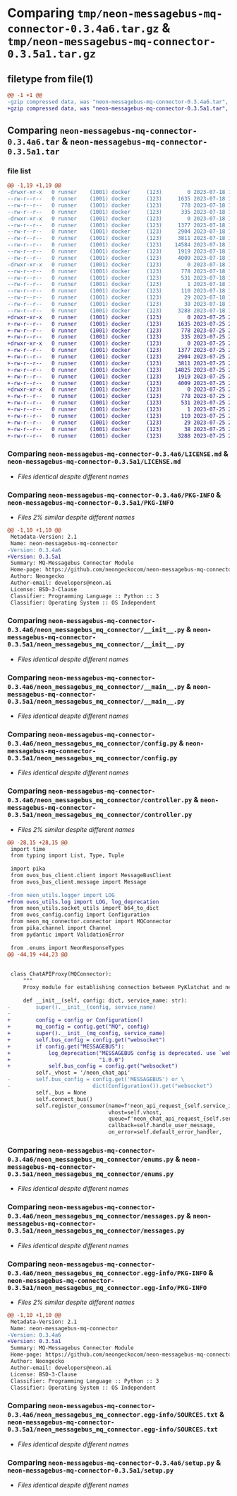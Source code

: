 # Comparing `tmp/neon-messagebus-mq-connector-0.3.4a6.tar.gz` & `tmp/neon-messagebus-mq-connector-0.3.5a1.tar.gz`

## filetype from file(1)

```diff
@@ -1 +1 @@
-gzip compressed data, was "neon-messagebus-mq-connector-0.3.4a6.tar", last modified: Tue Jul 18 18:35:06 2023, max compression
+gzip compressed data, was "neon-messagebus-mq-connector-0.3.5a1.tar", last modified: Tue Jul 25 23:25:43 2023, max compression
```

## Comparing `neon-messagebus-mq-connector-0.3.4a6.tar` & `neon-messagebus-mq-connector-0.3.5a1.tar`

### file list

```diff
@@ -1,19 +1,19 @@
-drwxr-xr-x   0 runner    (1001) docker     (123)        0 2023-07-18 18:35:06.910917 neon-messagebus-mq-connector-0.3.4a6/
--rw-r--r--   0 runner    (1001) docker     (123)     1635 2023-07-18 18:35:01.000000 neon-messagebus-mq-connector-0.3.4a6/LICENSE.md
--rw-r--r--   0 runner    (1001) docker     (123)      778 2023-07-18 18:35:06.910917 neon-messagebus-mq-connector-0.3.4a6/PKG-INFO
--rw-r--r--   0 runner    (1001) docker     (123)      335 2023-07-18 18:35:01.000000 neon-messagebus-mq-connector-0.3.4a6/README.md
-drwxr-xr-x   0 runner    (1001) docker     (123)        0 2023-07-18 18:35:06.910917 neon-messagebus-mq-connector-0.3.4a6/neon_messagebus_mq_connector/
--rw-r--r--   0 runner    (1001) docker     (123)     1377 2023-07-18 18:35:01.000000 neon-messagebus-mq-connector-0.3.4a6/neon_messagebus_mq_connector/__init__.py
--rw-r--r--   0 runner    (1001) docker     (123)     2904 2023-07-18 18:35:01.000000 neon-messagebus-mq-connector-0.3.4a6/neon_messagebus_mq_connector/__main__.py
--rw-r--r--   0 runner    (1001) docker     (123)     3811 2023-07-18 18:35:01.000000 neon-messagebus-mq-connector-0.3.4a6/neon_messagebus_mq_connector/config.py
--rw-r--r--   0 runner    (1001) docker     (123)    14584 2023-07-18 18:35:01.000000 neon-messagebus-mq-connector-0.3.4a6/neon_messagebus_mq_connector/controller.py
--rw-r--r--   0 runner    (1001) docker     (123)     1919 2023-07-18 18:35:01.000000 neon-messagebus-mq-connector-0.3.4a6/neon_messagebus_mq_connector/enums.py
--rw-r--r--   0 runner    (1001) docker     (123)     4009 2023-07-18 18:35:01.000000 neon-messagebus-mq-connector-0.3.4a6/neon_messagebus_mq_connector/messages.py
-drwxr-xr-x   0 runner    (1001) docker     (123)        0 2023-07-18 18:35:06.910917 neon-messagebus-mq-connector-0.3.4a6/neon_messagebus_mq_connector.egg-info/
--rw-r--r--   0 runner    (1001) docker     (123)      778 2023-07-18 18:35:06.000000 neon-messagebus-mq-connector-0.3.4a6/neon_messagebus_mq_connector.egg-info/PKG-INFO
--rw-r--r--   0 runner    (1001) docker     (123)      531 2023-07-18 18:35:06.000000 neon-messagebus-mq-connector-0.3.4a6/neon_messagebus_mq_connector.egg-info/SOURCES.txt
--rw-r--r--   0 runner    (1001) docker     (123)        1 2023-07-18 18:35:06.000000 neon-messagebus-mq-connector-0.3.4a6/neon_messagebus_mq_connector.egg-info/dependency_links.txt
--rw-r--r--   0 runner    (1001) docker     (123)      110 2023-07-18 18:35:06.000000 neon-messagebus-mq-connector-0.3.4a6/neon_messagebus_mq_connector.egg-info/requires.txt
--rw-r--r--   0 runner    (1001) docker     (123)       29 2023-07-18 18:35:06.000000 neon-messagebus-mq-connector-0.3.4a6/neon_messagebus_mq_connector.egg-info/top_level.txt
--rw-r--r--   0 runner    (1001) docker     (123)       38 2023-07-18 18:35:06.910917 neon-messagebus-mq-connector-0.3.4a6/setup.cfg
--rw-r--r--   0 runner    (1001) docker     (123)     3288 2023-07-18 18:35:01.000000 neon-messagebus-mq-connector-0.3.4a6/setup.py
+drwxr-xr-x   0 runner    (1001) docker     (123)        0 2023-07-25 23:25:43.724092 neon-messagebus-mq-connector-0.3.5a1/
+-rw-r--r--   0 runner    (1001) docker     (123)     1635 2023-07-25 23:25:40.000000 neon-messagebus-mq-connector-0.3.5a1/LICENSE.md
+-rw-r--r--   0 runner    (1001) docker     (123)      778 2023-07-25 23:25:43.724092 neon-messagebus-mq-connector-0.3.5a1/PKG-INFO
+-rw-r--r--   0 runner    (1001) docker     (123)      335 2023-07-25 23:25:40.000000 neon-messagebus-mq-connector-0.3.5a1/README.md
+drwxr-xr-x   0 runner    (1001) docker     (123)        0 2023-07-25 23:25:43.724092 neon-messagebus-mq-connector-0.3.5a1/neon_messagebus_mq_connector/
+-rw-r--r--   0 runner    (1001) docker     (123)     1377 2023-07-25 23:25:40.000000 neon-messagebus-mq-connector-0.3.5a1/neon_messagebus_mq_connector/__init__.py
+-rw-r--r--   0 runner    (1001) docker     (123)     2904 2023-07-25 23:25:40.000000 neon-messagebus-mq-connector-0.3.5a1/neon_messagebus_mq_connector/__main__.py
+-rw-r--r--   0 runner    (1001) docker     (123)     3811 2023-07-25 23:25:40.000000 neon-messagebus-mq-connector-0.3.5a1/neon_messagebus_mq_connector/config.py
+-rw-r--r--   0 runner    (1001) docker     (123)    14825 2023-07-25 23:25:40.000000 neon-messagebus-mq-connector-0.3.5a1/neon_messagebus_mq_connector/controller.py
+-rw-r--r--   0 runner    (1001) docker     (123)     1919 2023-07-25 23:25:40.000000 neon-messagebus-mq-connector-0.3.5a1/neon_messagebus_mq_connector/enums.py
+-rw-r--r--   0 runner    (1001) docker     (123)     4009 2023-07-25 23:25:40.000000 neon-messagebus-mq-connector-0.3.5a1/neon_messagebus_mq_connector/messages.py
+drwxr-xr-x   0 runner    (1001) docker     (123)        0 2023-07-25 23:25:43.724092 neon-messagebus-mq-connector-0.3.5a1/neon_messagebus_mq_connector.egg-info/
+-rw-r--r--   0 runner    (1001) docker     (123)      778 2023-07-25 23:25:43.000000 neon-messagebus-mq-connector-0.3.5a1/neon_messagebus_mq_connector.egg-info/PKG-INFO
+-rw-r--r--   0 runner    (1001) docker     (123)      531 2023-07-25 23:25:43.000000 neon-messagebus-mq-connector-0.3.5a1/neon_messagebus_mq_connector.egg-info/SOURCES.txt
+-rw-r--r--   0 runner    (1001) docker     (123)        1 2023-07-25 23:25:43.000000 neon-messagebus-mq-connector-0.3.5a1/neon_messagebus_mq_connector.egg-info/dependency_links.txt
+-rw-r--r--   0 runner    (1001) docker     (123)      110 2023-07-25 23:25:43.000000 neon-messagebus-mq-connector-0.3.5a1/neon_messagebus_mq_connector.egg-info/requires.txt
+-rw-r--r--   0 runner    (1001) docker     (123)       29 2023-07-25 23:25:43.000000 neon-messagebus-mq-connector-0.3.5a1/neon_messagebus_mq_connector.egg-info/top_level.txt
+-rw-r--r--   0 runner    (1001) docker     (123)       38 2023-07-25 23:25:43.724092 neon-messagebus-mq-connector-0.3.5a1/setup.cfg
+-rw-r--r--   0 runner    (1001) docker     (123)     3288 2023-07-25 23:25:40.000000 neon-messagebus-mq-connector-0.3.5a1/setup.py
```

### Comparing `neon-messagebus-mq-connector-0.3.4a6/LICENSE.md` & `neon-messagebus-mq-connector-0.3.5a1/LICENSE.md`

 * *Files identical despite different names*

### Comparing `neon-messagebus-mq-connector-0.3.4a6/PKG-INFO` & `neon-messagebus-mq-connector-0.3.5a1/PKG-INFO`

 * *Files 2% similar despite different names*

```diff
@@ -1,10 +1,10 @@
 Metadata-Version: 2.1
 Name: neon-messagebus-mq-connector
-Version: 0.3.4a6
+Version: 0.3.5a1
 Summary: MQ-Messagebus Connector Module
 Home-page: https://github.com/neongeckocom/neon-messagebus-mq-connector
 Author: Neongecko
 Author-email: developers@neon.ai
 License: BSD-3-Clause
 Classifier: Programming Language :: Python :: 3
 Classifier: Operating System :: OS Independent
```

### Comparing `neon-messagebus-mq-connector-0.3.4a6/neon_messagebus_mq_connector/__init__.py` & `neon-messagebus-mq-connector-0.3.5a1/neon_messagebus_mq_connector/__init__.py`

 * *Files identical despite different names*

### Comparing `neon-messagebus-mq-connector-0.3.4a6/neon_messagebus_mq_connector/__main__.py` & `neon-messagebus-mq-connector-0.3.5a1/neon_messagebus_mq_connector/__main__.py`

 * *Files identical despite different names*

### Comparing `neon-messagebus-mq-connector-0.3.4a6/neon_messagebus_mq_connector/config.py` & `neon-messagebus-mq-connector-0.3.5a1/neon_messagebus_mq_connector/config.py`

 * *Files identical despite different names*

### Comparing `neon-messagebus-mq-connector-0.3.4a6/neon_messagebus_mq_connector/controller.py` & `neon-messagebus-mq-connector-0.3.5a1/neon_messagebus_mq_connector/controller.py`

 * *Files 2% similar despite different names*

```diff
@@ -28,15 +28,15 @@
 import time
 from typing import List, Type, Tuple
 
 import pika
 from ovos_bus_client.client import MessageBusClient
 from ovos_bus_client.message import Message
 
-from neon_utils.logger import LOG
+from ovos_utils.log import LOG, log_deprecation
 from neon_utils.socket_utils import b64_to_dict
 from ovos_config.config import Configuration
 from neon_mq_connector.connector import MQConnector
 from pika.channel import Channel
 from pydantic import ValidationError
 
 from .enums import NeonResponseTypes
@@ -44,19 +44,23 @@
 
 
 class ChatAPIProxy(MQConnector):
     """
     Proxy module for establishing connection between PyKlatchat and neon chat api"""
 
     def __init__(self, config: dict, service_name: str):
-        super().__init__(config, service_name)
-
+        config = config or Configuration()
+        mq_config = config.get("MQ", config)
+        super().__init__(mq_config, service_name)
+        self.bus_config = config.get("websocket")
+        if config.get("MESSAGEBUS"):
+            log_deprecation("MESSAGEBUS config is deprecated. use `websocket`",
+                            "1.0.0")
+            self.bus_config = config.get("websocket")
         self._vhost = '/neon_chat_api'
-        self.bus_config = config.get('MESSAGEBUS') or \
-                          dict(Configuration()).get("websocket")
         self._bus = None
         self.connect_bus()
         self.register_consumer(name=f'neon_api_request_{self.service_id}',
                                vhost=self.vhost,
                                queue=f'neon_chat_api_request_{self.service_id}',
                                callback=self.handle_user_message,
                                on_error=self.default_error_handler,
```

### Comparing `neon-messagebus-mq-connector-0.3.4a6/neon_messagebus_mq_connector/enums.py` & `neon-messagebus-mq-connector-0.3.5a1/neon_messagebus_mq_connector/enums.py`

 * *Files identical despite different names*

### Comparing `neon-messagebus-mq-connector-0.3.4a6/neon_messagebus_mq_connector/messages.py` & `neon-messagebus-mq-connector-0.3.5a1/neon_messagebus_mq_connector/messages.py`

 * *Files identical despite different names*

### Comparing `neon-messagebus-mq-connector-0.3.4a6/neon_messagebus_mq_connector.egg-info/PKG-INFO` & `neon-messagebus-mq-connector-0.3.5a1/neon_messagebus_mq_connector.egg-info/PKG-INFO`

 * *Files 2% similar despite different names*

```diff
@@ -1,10 +1,10 @@
 Metadata-Version: 2.1
 Name: neon-messagebus-mq-connector
-Version: 0.3.4a6
+Version: 0.3.5a1
 Summary: MQ-Messagebus Connector Module
 Home-page: https://github.com/neongeckocom/neon-messagebus-mq-connector
 Author: Neongecko
 Author-email: developers@neon.ai
 License: BSD-3-Clause
 Classifier: Programming Language :: Python :: 3
 Classifier: Operating System :: OS Independent
```

### Comparing `neon-messagebus-mq-connector-0.3.4a6/neon_messagebus_mq_connector.egg-info/SOURCES.txt` & `neon-messagebus-mq-connector-0.3.5a1/neon_messagebus_mq_connector.egg-info/SOURCES.txt`

 * *Files identical despite different names*

### Comparing `neon-messagebus-mq-connector-0.3.4a6/setup.py` & `neon-messagebus-mq-connector-0.3.5a1/setup.py`

 * *Files identical despite different names*

